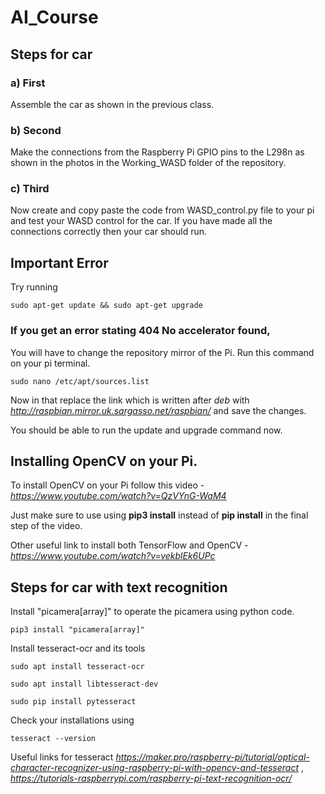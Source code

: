 # AI_Course
##  Steps for car
###  a) First
Assemble the car as shown in the previous class.

### b) Second
Make the connections from the Raspberry Pi GPIO pins to the L298n as shown in the photos in the Working_WASD folder of the repository.

### c) Third
Now create and copy paste the code from WASD_control.py file to your pi and test your WASD control for the car. If you have made all the connections correctly then your car should run.

## **Important Error** 
Try running
```console
sudo apt-get update && sudo apt-get upgrade

```

### If you get an error stating 404 No accelerator found,

You will have to change the repository mirror of the Pi. Run this command on your pi terminal.

```console
sudo nano /etc/apt/sources.list

```

Now in that replace the link which is written after _deb_ with _http://raspbian.mirror.uk.sargasso.net/raspbian/_ and save the changes.

You should be able to run the update and upgrade command now.

## Installing OpenCV on your Pi.

To install OpenCV on your Pi follow this video -_https://www.youtube.com/watch?v=QzVYnG-WaM4_ 

Just make sure to use using **pip3 install** instead of **pip install** in the final step of the video.

Other useful link to install both TensorFlow and OpenCV -_https://www.youtube.com/watch?v=vekblEk6UPc_

##  Steps for car with text recognition

Install "picamera[array]" to operate the picamera using python code.
```console
pip3 install "picamera[array]"
```
Install tesseract-ocr and its tools
```console
sudo apt install tesseract-ocr
```
```console
sudo apt install libtesseract-dev
```
```console
sudo pip install pytesseract
```
Check your installations using 
```console
tesseract --version
```
Useful links for tesseract _https://maker.pro/raspberry-pi/tutorial/optical-character-recognizer-using-raspberry-pi-with-opencv-and-tesseract_ , _https://tutorials-raspberrypi.com/raspberry-pi-text-recognition-ocr/_
